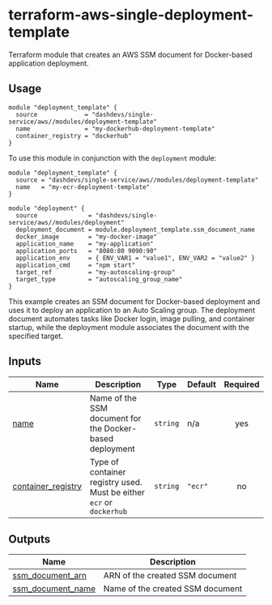 # terraform-aws-single-deployment-template

Terraform module that creates an AWS SSM document for Docker-based application deployment.

## Usage

```
module "deployment_template" {
  source             = "dashdevs/single-service/aws//modules/deployment-template"
  name               = "my-dockerhub-deployment-template"
  container_registry = "dockerhub"
}
```

To use this module in conjunction with the `deployment` module:

```
module "deployment_template" {
  source = "dashdevs/single-service/aws//modules/deployment-template"
  name   = "my-ecr-deployment-template"
}

module "deployment" {
  source              = "dashdevs/single-service/aws//modules/deployment"
  deployment_document = module.deployment_template.ssm_document_name
  docker_image        = "my-docker-image"
  application_name    = "my-application"
  application_ports   = "8080:80 9090:90"
  application_env     = { ENV_VAR1 = "value1", ENV_VAR2 = "value2" }
  application_cmd     = "npm start"
  target_ref          = "my-autoscaling-group"
  target_type         = "autoscaling_group_name"
}
```

This example creates an SSM document for Docker-based deployment and uses it to deploy an application to an Auto Scaling group. The deployment document automates tasks like Docker login, image pulling, and container startup, while the deployment module associates the document with the specified target.

## Inputs

| Name | Description | Type | Default | Required |
|------|-------------|------|---------|:--------:|
| <a name="input_name"></a> [name](#input\_name) | Name of the SSM document for the Docker-based deployment | `string` | n/a | yes |
| <a name="input_container_registry"></a> [container\_registry](#input\_container\_registry) | Type of container registry used. Must be either `ecr` or `dockerhub` | `string` | `"ecr"` | no |

## Outputs

| Name | Description |
|------|-------------|
| <a name="output_ssm_document_arn"></a> [ssm\_document\_arn](#output\_ssm\_document\_arn) | ARN of the created SSM document |
| <a name="output_ssm_document_name"></a> [ssm\_document\_name](#output\_ssm\_document\_name) | Name of the created SSM document |
